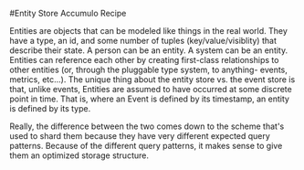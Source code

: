 #Entity Store Accumulo Recipe

Entities are objects that can be modeled like things in the real world. They have a type, an id, and some number of tuples (key/value/visiblity) that describe their state. A person can be an entity. A system can be an entity. Entities can reference each other by creating first-class relationships to other entities (or, through the pluggable type system, to anything- events, metrics, etc...). The unique thing about the entity store vs. the event store is that, unlike events, Entities are assumed to have occurred at some discrete point in time. That is, where an Event is defined by its timestamp, an entity is defined by its type. 

Really, the difference between the two comes down to the scheme that's used to shard them because they have very different expected query patterns. Because of the different query patterns, it makes sense to give them an optimized storage structure.

